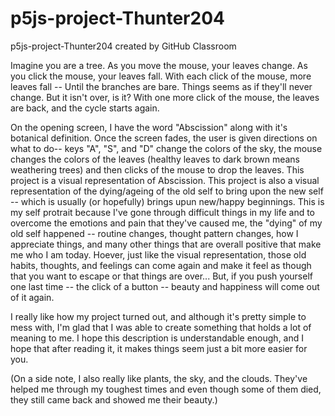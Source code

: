 # p5js-project-Thunter204
p5js-project-Thunter204 created by GitHub Classroom

Imagine you are a tree.
As you move the mouse, your leaves change.
As you click the mouse, your leaves fall.
With each click of the mouse, more leaves fall --
Until the branches are bare.
Things seems as if they'll never change.
But it isn't over, is it?
With one more click of the mouse, the leaves are back,
and the cycle starts again.

On the opening screen, I have the word "Abscission" along with it's botanical definition. Once the screen fades, the user is given directions on what to do-- keys "A", "S", and "D"
change the colors of the sky, the mouse changes the colors of the leaves (healthy leaves to dark brown means weathering trees) and then clicks of the mouse to drop the leaves. This 
project is a visual representation of Abscission. This project is also a visual representation of the dying/ageing of the old self to bring upon the new self -- which is usually 
(or hopefully) brings upun new/happy beginnings. This is my self protrait because I've gone through difficult things in my life and to overcome the emotions and pain that they've caused me, 
the "dying" of my old self happened -- routine changes, thought pattern changes, how I appreciate things, and many other things that are overall positive that make me who I am today. 
Hoever, just like the visual representation, those old habits, thoughts, and feelings can come again and make it feel as though that you want to escape or that things are over... But, if you 
push yourself one last time -- the click of a button -- beauty and happiness will come out of it again. 

I really like how my project turned out, and although it's pretty simple to mess with, I'm glad that I was able to create something that holds a lot of meaning to me. I hope this
description is understandable enough, and I hope that after reading it, it makes things seem just a bit more easier for you.

(On a side note, I also really like plants, the sky, and the clouds. They've helped me through my toughest times and even though some of them died, they still came back and showed
me their beauty.)
